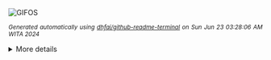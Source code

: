 <div align="justify">
<picture>
    <source media="(prefers-color-scheme: dark)" srcset="https://i.ibb.co/vkgBkxB/output-gif.gif">
    <source media="(prefers-color-scheme: light)" srcset="https://i.ibb.co/vkgBkxB/output-gif.gif">
    <img alt="GIFOS" src="https://i.ibb.co/vkgBkxB/output-gif.gif">
</picture>

<sub><i>Generated automatically using [dhfai/github-readme-terminal](https://github.com/dhfai/github-readme-terminal) on Sun Jun 23 03:28:06 AM WITA 2024</i></sub>

<details>
<summary>More details</summary>

</details>
</div>

<!-- Image deletion URL: https://ibb.co/dD1cD0c/7f4a1804ce3feee67b32095f0bad0a7f -->
